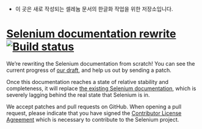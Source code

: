 * 이 곳은 새로 작성되는 셀레늄 문서의 한글화 작업을 위한 저장소입니다.

# [Selenium documentation rewrite](https://seleniumhq.github.io/docs/) [![Build status](https://travis-ci.org/SeleniumHQ/docs.svg)](https://travis-ci.org/SeleniumHQ/docs)

We’re rewriting the Selenium documentation from scratch!
You can see the current progress of [our draft](//seleniumhq.github.io/docs),
and help us out by sending a patch.

Once this documentation reaches
a state of relative stability and completeness,
it will replace [the existing Selenium documentation](http://docs.seleniumhq.org/docs/),
which is severely lagging
behind the real state that Selenium is in.

We accept patches and pull requests on GitHub.
When opening a pull request,
please indicate that you have signed the
[Contributor License Agreement](//spreadsheets.google.com/spreadsheet/viewform?hl=en_US&formkey=dFFjXzBzM1VwekFlOWFWMjFFRjJMRFE6MQ#gid=0)
which is necessary to contribute to the Selenium project.
